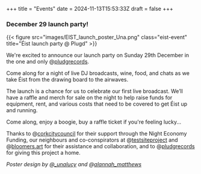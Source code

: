 +++
title = "Events"
date = 2024-11-13T15:53:33Z
draft = false
+++

### December 29 launch party!

{{< figure src="images/EIST_launch_poster_Una.png" class="eist-event" title="Éist launch party @ Plugd" >}}

We're excited to announce our launch party on Sunday 29th December in the one and only @[pludgrecords](https://www.instagram.com/pludgrecords).

Come along for a night of live DJ broadcasts, wine, food, and chats as we take Éist from the drawing board to the airwaves.

The launch is a chance for us to celebrate our first live broadcast.
We’ll have a raffle and merch for sale on the night to help raise funds for equipment, rent, and various costs that need to be covered to get Éist up and running.

Come along, enjoy a boogie, buy a raffle ticket if you're feeling lucky...

Thanks to @[corkcitycouncil](https://www.instagram.com/corkcitycouncil) for their support through the Night Economy Funding, our neighbours and co-conspirators at @[testsiteproject](https://www.instagram.com/@testsiteproject) and @[bloomers.art](https://www.instagram.com/art) for their assistance and collaboration, and to @[pludgrecords](https://www.instagram.com/pludgrecords) for giving this project a home.

_Poster design by @[_unalucy](https://www.instagram.com/_unalucy) and @[alannah_matthews](https://www.instagram.com/alannah_matthews)_
